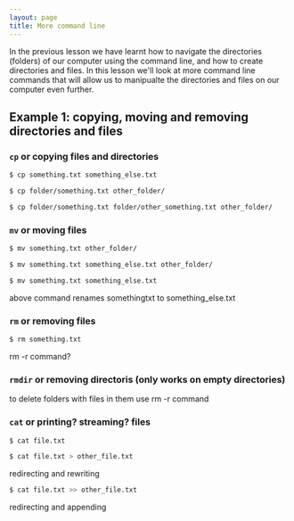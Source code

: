 ```yaml
---
layout: page
title: More command line
---
```


In the previous lesson we have learnt how to navigate the directories (folders) of our computer using the command line, and how to create directories and files. In this lesson we'll look at more command line commands that will allow us to manipualte the directories and files on our computer even further.

## Example 1: copying, moving and removing directories and files

### `cp` or copying files and directories

```bash
$ cp something.txt something_else.txt
```

```bash
$ cp folder/something.txt other_folder/
```

```bash
$ cp folder/something.txt folder/other_something.txt other_folder/
```

### `mv` or moving files

```bash
$ mv something.txt other_folder/
```

```bash
$ mv something.txt something_else.txt other_folder/
```

```bash
$ mv something.txt something_else.txt
```

above command renames somethingtxt to something_else.txt

### `rm` or removing files

```bash
$ rm something.txt
```

rm -r command? 


### `rmdir` or removing directoris (only works on empty directories)

to delete folders with files in them use rm -r command

### `cat` or printing? streaming? files

```bash
$ cat file.txt
```

```bash
$ cat file.txt > other_file.txt
```

redirecting and rewriting

```bash
$ cat file.txt >> other_file.txt
```

redirecting and appending